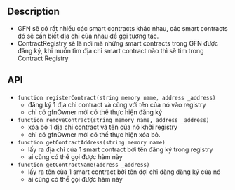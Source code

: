 ## Description
- GFN sẽ có rất nhiều các smart contracts khác nhau, các smart contracts đó sẽ 
cần biết địa chỉ của nhau để gọi tương tác.
- ContractRegistry sẽ là nơi mà những smart contracts trong GFN được đăng ký, 
khi muốn tìm địa chỉ smart contract nào thì sẽ tìm trong Contract Registry
## API
- `function registerContract(string memory name, address _address)`
  - đăng ký 1 địa chỉ contract và cùng với tên của nó vào registry
  - chỉ có gfnOwner mới có thể thực hiện đăng ký
- `function removeContract(string memory name, address _address)`
  - xóa bỏ 1 địa chỉ contract và tên của nó khởi registry
  - chỉ có gfnOwner mới có thể thực hiện xóa bỏ.
- `function getContractAddress(string memory name)`
  - lấy ra địa chỉ của 1 smart contract bởi tên đăng ký trong registry
  - ai cũng có thể gọi được hàm này
- `function getContractName(address _address)`
  - lấy ra tên của 1 smart contract bởi tên đợi chỉ đăng đăng ký của nó
  - ai cũng có thể gọi được hàm này